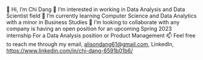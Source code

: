👋 Hi, I’m Chi Dang
👀 I’m interested in working in Data Analysis and Data Scientist field
🌱 I’m currently learning Computer Science and Data Analytics with a minor in Business Studies
💞️ I’m looking to collaborate with any company is having an open position for an upcoming Spring 2023 internship For a Data Analysis position or Product Management
📫 Feel free to reach me through my email, alisondang61@gmail.com, LinkedIn, https://www.linkedin.com/in/chi-dang-6591b01b6/

<!---
Vincent3003/Vincent3003 is a ✨ special ✨ repository because its `README.md` (this file) appears on your GitHub profile.
You can click the Preview link to take a look at your changes.
--->
